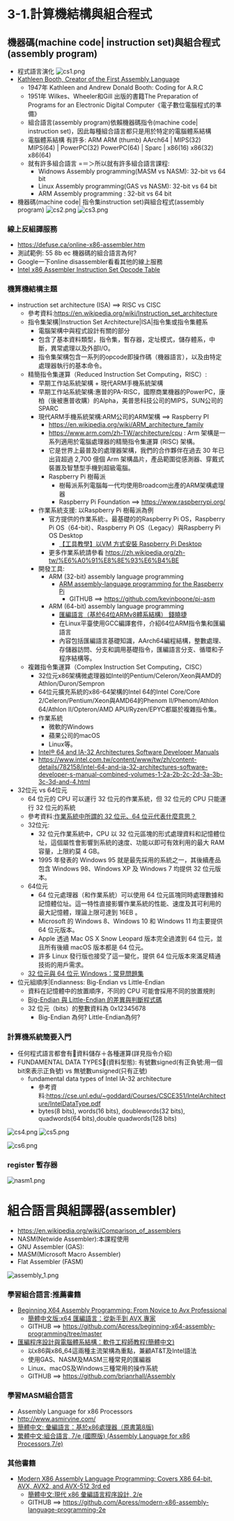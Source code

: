 # 3-1.計算機結構與組合程式
## 機器碼(machine code| instruction set)與組合程式(assembly program)
- 程式語言演化
![cs1.png](cs1.png)
- [Kathleen Booth, Creator of the First Assembly Language](https://thenewstack.io/kathleen-booth-creator-of-the-first-assembly-language/#:~:text=Kathleen%20Booth%2C%20who%20celebrated%20her,on%20computer%20design%20and%20programming)
  - 1947年 Kathleen and Andrew Donald Booth: Coding for A.R.C
  - 1951年 Wilkes、Wheeler和Gill 出版的書籍The Preparation of Programs for an Electronic Digital Computer《電子數位電腦程式的準備》
  - 組合語言(assembly program)依賴機器碼指令(machine code| instruction set)，因此每種組合語言都只是用於特定的電腦體系結構
  - 電腦體系結構 有許多: ARM  ARM (thumb)  AArch64 | MIPS(32)  MIPS(64) | PowerPC(32)  PowerPC(64) | Sparc | x86(16)  x86(32)  x86(64)
  - 就有許多組合語言 =＝＞所以就有許多組合語言課程:
    - Widnows Assembly programming(MASM vs NASM): 32-bit vs 64 bit
    - Linux Assembly programming(GAS vs NASM): 32-bit vs 64 bit
    - ARM Assembly programming : 32-bit vs 64 bit
- 機器碼(machine code| 指令集instruction set)與組合程式(assembly program)
![cs2.png](cs2.png)
![cs3.png](cs3.png)

### 線上反組譯服務 
- https://defuse.ca/online-x86-assembler.htm
- 測試範例: 55 8b ec 機器碼的組合語言為何?
- Google一下online disassembler看看其他的線上服務
- [Intel x86 Assembler Instruction Set Opcode Table](http://sparksandflames.com/files/x86InstructionChart.html)

### 機算機結構主題
- instruction set architecture (ISA) ==> RISC vs CISC
  - 參考資料:https://en.wikipedia.org/wiki/Instruction_set_architecture
  - 指令集架構|Instruction Set Architecture|ISA|指令集或指令集體系
    - 電腦架構中與程式設計有關的部分
    - 包含了基本資料類型，指令集，暫存器，定址模式，儲存體系，中斷，異常處理以及外部I/O。
    - 指令集架構包含一系列的opcode即操作碼（機器語言），以及由特定處理器執行的基本命令。
  - 精簡指令集運算（Reduced Instruction Set Computing，RISC）:
    - 早期工作站系統架構 + 現代ARM手機系統架構
    - 早期工作站系統架構:惠普的PA-RISC，國際商業機器的PowerPC，康柏（後被惠普收購）的Alpha，美普思科技公司的MIPS，SUN公司的SPARC
    - 現代ARM手機系統架構:ARM公司的ARM架構 ==> Raspberry PI
      - https://en.wikipedia.org/wiki/ARM_architecture_family
      - https://www.arm.com/zh-TW/architecture/cpu : Arm 架構是一系列適用於電腦處理器的精簡指令集運算 (RISC) 架構。
      - 它是世界上最普及的處理器架構，我們的合作夥伴在過去 30 年已出貨超過 2,700 億個 Arm 架構晶片，產品範圍從感測器、穿戴式裝置及智慧型手機到超級電腦。
      - Raspberry Pi 樹莓派
        - 樹莓派系列電腦每一代均使用Broadcom出產的ARM架構處理器
        - Raspberry Pi Foundation ==> https://www.raspberrypi.org/ 
    - 作業系統支援: 以Raspberry Pi 樹莓派為例
      - 官方提供的作業系統:。最基礎的的Raspberry Pi OS，Raspberry Pi OS（64-bit）、Raspberry Pi OS（Legacy）與Raspberry Pi OS Desktop
        - [【工具教學】以VM 方式安裝 Raspberry Pi Desktop](https://makerpro.cc/makerlearn/courses/use-virtual-machine-to-setup-raspberry-pi-desktop/)
      - 更多作業系統請參看 https://zh.wikipedia.org/zh-tw/%E6%A0%91%E8%8E%93%E6%B4%BE 
    - 開發工具:
      - ARM (32-bit) assembly language programming
        - [ARM assembly-language programming for the Raspberry Pi](https://kevinboone.me/pi-asm-toc.html)
          - GITHUB ==> https://github.com/kevinboone/pi-asm 
      - ARM (64-bit) assembly language programming
        - [匯編語言（基於64位ARMv8體系結構） 錢曉捷](https://www.tenlong.com.tw/products/9787121443718?list_name=lv)
        - 在Linux平臺使用GCC編譯套件，介紹64位ARM指令集和匯編語言
        - 內容包括匯編語言基礎知識，AArch64編程結構，整數處理、存儲器訪問、分支和調用基礎指令，匯編語言分支、循環和子程序結構等。 
  - 複雜指令集運算（Complex Instruction Set Computing，CISC）
    - 32位元x86架構微處理器如Intel的Pentium/Celeron/Xeon與AMD的Athlon/Duron/Sempron
    - 64位元擴充系統的x86-64架構的Intel 64的Intel Core/Core 2/Celeron/Pentium/Xeon與AMD64的Phenom II/Phenom/Athlon 64/Athlon II/Opteron/AMD APU/Ryzen/EPYC都屬於複雜指令集。
    - 作業系統
      - 微軟的Windows
      - 蘋果公司的macOS
      - Linux等。
    - [Intel® 64 and IA-32 Architectures Software Developer Manuals](https://www.intel.com/content/www/us/en/developer/articles/technical/intel-sdm.html)
    - https://www.intel.com.tw/content/www/tw/zh/content-details/782158/intel-64-and-ia-32-architectures-software-developer-s-manual-combined-volumes-1-2a-2b-2c-2d-3a-3b-3c-3d-and-4.html
- 32位元 vs 64位元
  - 64 位元的 CPU 可以運行 32 位元的作業系統，但 32 位元的 CPU 只能運行 32 位元的系統
  - 參考資料:[作業系統中所謂的 32 位元、64 位元代表什麼意思？](https://www.kocpc.com.tw/archives/504164)
  - 32位元:
    - 32 位元作業系統中，CPU 以 32 位元區塊的形式處理資料和記憶體位址，這個屬性會影響到系統的速度、功能以即可有效利用的最大 RAM 容量，上限約莫 4 GB。
    - 1995 年發表的 Windows 95 就是最先採用的系統之一，其後續產品包含 Windows 98、Windows XP 及 Windows 7 均提供 32 位元版本。
  - 64位元
    - 64 位元處理器（和作業系統）可以使用 64 位元區塊同時處理數據和記憶體位址。這一特性直接影響作業系統的性能、速度及其可利用的最大記憶體，理論上限可達到 16EB 。
    - Microsoft 的 Windows 8、Windows 10 和 Windows 11 均主要提供 64 位元版本。
    - Apple 透過 Mac OS X Snow Leopard 版本完全過渡到 64 位元，並且所有後續 macOS 版本都是 64 位元。
    - 許多 Linux 發行版也接受了這一變化，提供 64 位元版本來滿足精通技術的用戶需求。
  - [32 位元與 64 位元 Windows：常見問題集](https://support.microsoft.com/zh-tw/windows/32-%E4%BD%8D%E5%85%83%E8%88%87-64-%E4%BD%8D%E5%85%83-windows-%E5%B8%B8%E8%A6%8B%E5%95%8F%E9%A1%8C%E9%9B%86-c6ca9541-8dce-4d48-0415-94a3faa2e13d)
- 位元組順序|Endianness: Big-Endian vs Little-Endian
  - 資料在記憶體中的放置順序，不同的 CPU 可能會採用不同的放置規則
  - [Big-Endian 與 Little-Endian 的差異與判斷程式碼](https://blog.gtwang.org/programming/difference-between-big-endian-and-little-endian-implementation-in-c/)
  - 32 位元（bits）的整數資料為 0x12345678
    - Big-Endian 為何?  Little-Endian為何?

### 計算機系統簡要入門
- 任何程式語言都會有資料儲存＋各種運算(詳見指令介紹)
- FUNDAMENTAL DATA TYPES(資料型態): 有號數signed(有正負號:用一個bit來表示正負號) vs 無號數unsigned(只有正號)
  - fundamental data types of Intel IA-32 architecture
    - 參考資料:https://cse.unl.edu/~goddard/Courses/CSCE351/IntelArchitecture/IntelDataType.pdf
    - bytes(8 bits), words(16 bits), doublewords(32 bits), quadwords(64 bits),double quadwords(128 bits)

![cs4.png](cs4.png)
![cs5.png](cs5.png)

![cs6.png](cs6.png)

### register 暫存器
![nasm1.png](nasm1.png)

# 組合語言與組譯器(assembler)
- https://en.wikipedia.org/wiki/Comparison_of_assemblers
- NASM(Netwide Assembler):本課程使用
- GNU Assembler (GAS): 
- MASM(Microsoft Macro Assembler)
- Flat Assembler (FASM)

![assembly_1.png](assembly_1.png)






### 學習組合語言:推薦書籍
- [Beginning X64 Assembly Programming: From Novice to Avx Professional](https://www.tenlong.com.tw/products/9781484250754?list_name=srh)
  - [簡體中文版:x64 匯編語言：從新手到 AVX 專家 ](https://www.tenlong.com.tw/products/9787302595465?list_name=srh)
  - GITHUB ==> https://github.com/Apress/beginning-x64-assembly-programming/tree/master
- [匯編程序設計與電腦體系結構：軟件工程師教程(簡體中文)](https://www.tenlong.com.tw/products/9787111615163?list_name=srh)
  - 以x86與x86_64這兩種主流架構為重點，兼顧AT&T及Intel語法
  - 使用GAS、NASM及MASM三種常見的匯編器
  - Linux、macOS及Windows三種常用的操作系統
  - GITHUB ==> https://github.com/brianrhall/Assembly

### 學習MASM組合語言
- Assembly Language for x86 Processors
- http://www.asmirvine.com/
- [簡體中文: 彙編語言：基於x86處理器（原書第8版)](https://www.tenlong.com.tw/products/9787111690436?list_name=srh)
- [繁體中文:組合語言, 7/e (國際版) (Assembly Language for x86 Processors,7/e)](https://www.tenlong.com.tw/products/9789862803486?list_name=srh)

### 其他書籍
- [Modern X86 Assembly Language Programming: Covers X86 64-bit, AVX, AVX2, and AVX-512 3rd ed](https://www.tenlong.com.tw/products/9781484296028?list_name=srh)
  - [簡體中文:現代 x86 彙編語言程序設計, 2/e](https://www.tenlong.com.tw/products/9787111686088)
  - GITHUB ==> https://github.com/Apress/modern-x86-assembly-language-programming-2e
